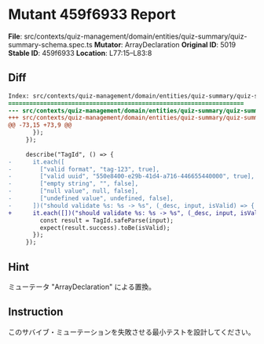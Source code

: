 # Mutant 459f6933 Report

**File**: src/contexts/quiz-management/domain/entities/quiz-summary/quiz-summary-schema.spec.ts
**Mutator**: ArrayDeclaration
**Original ID**: 5019
**Stable ID**: 459f6933
**Location**: L77:15–L83:8

## Diff

```diff
Index: src/contexts/quiz-management/domain/entities/quiz-summary/quiz-summary-schema.spec.ts
===================================================================
--- src/contexts/quiz-management/domain/entities/quiz-summary/quiz-summary-schema.spec.ts	original
+++ src/contexts/quiz-management/domain/entities/quiz-summary/quiz-summary-schema.spec.ts	mutated #5019
@@ -73,15 +73,9 @@
       });
     });
 
     describe("TagId", () => {
-      it.each([
-        ["valid format", "tag-123", true],
-        ["valid uuid", "550e8400-e29b-41d4-a716-446655440000", true],
-        ["empty string", "", false],
-        ["null value", null, false],
-        ["undefined value", undefined, false],
-      ])("should validate %s: %s -> %s", (_desc, input, isValid) => {
+      it.each([])("should validate %s: %s -> %s", (_desc, input, isValid) => {
         const result = TagId.safeParse(input);
         expect(result.success).toBe(isValid);
       });
     });
```

## Hint

ミューテータ "ArrayDeclaration" による置換。

## Instruction

このサバイブ・ミューテーションを失敗させる最小テストを設計してください。
